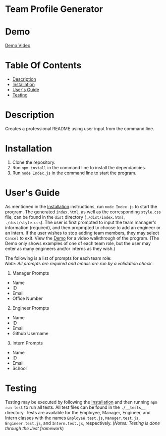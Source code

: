 # Team Profile Generator

# Demo
[Demo Video](https://drive.google.com/file/d/1wux0nQVLEylJsVU_1pI9jXsRLA40OCRK/view)

# Table Of Contents

* [Description](#description)
* [Installation](#installation)
* [User's Guide](#users-guide)
* [Testing](#testing)


# Description
Creates a professional README using user input from the command line.

# Installation
1. Clone the repository.
2. Run `npm install` in the command line to install the dependancies.
3. Run `node Index.js` in the command line to start the program.

# User's Guide
As mentioned in the [Installation](#installation) instructions, run `node Index.js` to start the program. The generated `index.html`, as well as the corresponding `style.css` file, can be found in the `dist` directory (`./dist/index.html`, `./dist/style.css`).  The user is first prompted to input the team manager's information (required), and then propmpted to choose to add an engineer or an intern.  If the user wishes to stop adding team members, they may select `Cancel` to exit.  View the [Demo](#demo) for a video walkthrough of the program. (The Demo only shows examples of one of each team role, but the user may enter as many engineers and/or interns as they wish.) </br>

The following is a list of prompts for each team role:  </br>
*Note: All prompts are required and emails are run by a validation check.*

1. Manager Prompts
- Name
- ID
- Email
- Office Number

2. Engineer Prompts
- Name
- ID
- Email
- Github Username

3. Intern Prompts
- Name
- ID
- Email
- School

# Testing
Testing may be executed by following the [Installation](#installation) and then running `npm run test` to run all tests.  All test files can be found in the `./__tests__` directory.  Tests are available for the Employee, Manager, Engineer, and Intern classes with the names `Employee.test.js`, `Manager.test.js`, `Engineer.test.js`, and `Intern.test.js`, respectively. (*Notes: Testing is done through the Jest framework*)

